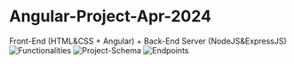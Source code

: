 # Angular-Project-Apr-2024
Front-End (HTML&amp;CSS + Angular) + Back-End Server (NodeJS&amp;ExpressJS)
![Functionalities](https://github.com/RGSt-bg/Angular-Project-Apr-2024/assets/134323102/f73de252-6834-4fd9-a41a-1b3cf9fe7193)
![Project-Schema](https://github.com/RGSt-bg/Angular-Project-Apr-2024/assets/134323102/120d994c-1e65-4f77-afe7-c97ac39afc79)
![Endpoints](https://github.com/RGSt-bg/Angular-Project-Apr-2024/assets/134323102/a507d32b-f5d5-4143-a7e6-69a4c50d2415)
